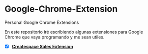 # Google-Chrome-Extension
Personal Google Chrome Extensions

En este repositorio iré escribiendo algunas extensiones para Google Chrome que vaya programando y me sean utiles. 

- [x] [**Createspace Sales Extension**](https://github.com/iburguera/Google-Chrome-Extension/tree/master/CreatespaceSalesExtension)






    




